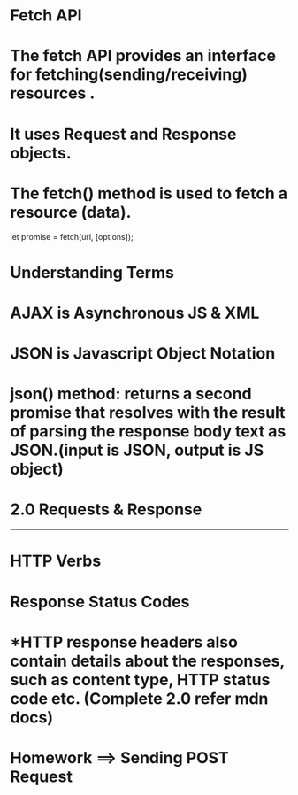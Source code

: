 # Fetch API

# The fetch API provides an interface for fetching(sending/receiving) resources .

# It uses Request and Response objects.

# The fetch() method is used to fetch a resource (data).

let promise = fetch(url, [options]);



# Understanding Terms

# AJAX is Asynchronous JS & XML

# JSON is Javascript Object Notation

# json() method: returns a second promise that resolves with the result of parsing the response body text as JSON.(input is JSON, output is JS object)


# 2.0 Requests & Response
------------------------

# HTTP Verbs
# Response Status Codes
# *HTTP response headers also contain details about the responses, such as content type, HTTP status code etc.  (Complete 2.0 refer mdn docs)

# Homework ==> Sending POST Request